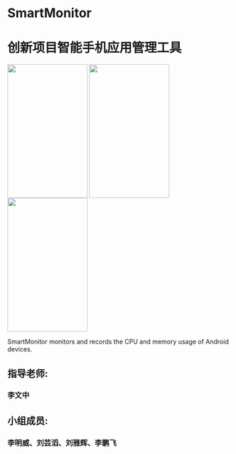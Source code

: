 # SmartMonitor
# 创新项目智能手机应用管理工具

<img align="center" src="http://okuo92sn2.bkt.clouddn.com/test1.png" width="180px" height="300px" />
<img align="center" src="http://okuo92sn2.bkt.clouddn.com/test2.png" width="180px" height="300px" />
<img align="center" src="http://okuo92sn2.bkt.clouddn.com/test1.png" width="180px" height="300px" />

SmartMonitor monitors and records the CPU and memory usage of Android devices.

## 指导老师:
### 李文中
## 小组成员:
### 李明威、刘芸滔、刘雅辉、李鹏飞
